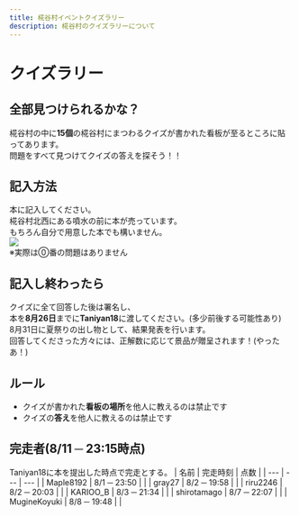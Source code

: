 ```yaml
---
title: 椛谷村イベントクイズラリー
description: 椛谷村のクイズラリーについて
---
```


# クイズラリー

## 全部見つけられるかな？
椛谷村の中に**15個**の椛谷村にまつわるクイズが書かれた看板が至るところに貼ってあります。  
問題をすべて見つけてクイズの答えを探そう！！

## 記入方法
本に記入してください。  
椛谷村北西にある噴水の前に本が売っています。  
もちろん自分で用意した本でも構いません。  
![](https://i.imgur.com/DGSc4pt.png)  
※実際は⓪番の問題はありません

## 記入し終わったら
クイズに全て回答した後は署名し、  
本を**8月26日**までに**Taniyan18**に渡してください。(多少前後する可能性あり)  
8月31日に夏祭りの出し物として、結果発表を行います。  
回答してくださった方々には、正解数に応じて景品が贈呈されます！(やったあ！)

## ルール
* クイズが書かれた**看板の場所**を他人に教えるのは禁止です
* クイズの**答え**を他人に教えるのは禁止です

## 完走者(8/11 ─ 23:15時点)
Taniyan18に本を提出した時点で完走とする。
| 名前 | 完走時刻 | 点数 |
| --- | --- | --- |
| Maple8192 | 8/1 ─ 23:50 |  |
| gray27 | 8/2 ─ 19:58 |  |
| riru2246 | 8/2 ─ 20:03 |  |
| KARIOO_B | 8/3 ─ 21:34 |  |
| shirotamago | 8/7 ─ 22:07 |  |
| MugineKoyuki | 8/8 ─ 19:48 |  |